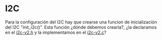 # I2C
Para la configuración del I2C hay que crearse una funcion de inicialización del I2C "init_i2c()". Esta función ¿dónde debemos crearla?, ¿la declaramos en el [i2c-v2.h](https://github.com/sgilllorente/SE-Project/blob/main/Funciones%20Auxiliares/i2c-v2.h) y la implementamos en el [i2c-v2.c](https://github.com/sgilllorente/SE-Project/blob/main/Funciones%20Auxiliares/i2c-v2.c)?
